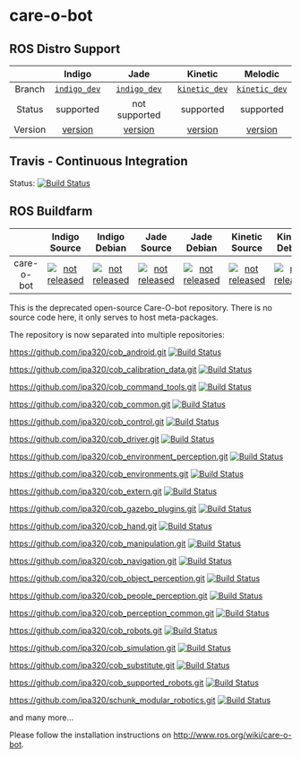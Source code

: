 care-o-bot
===========

## ROS Distro Support

|         | Indigo | Jade | Kinetic | Melodic |
|:-------:|:------:|:----:|:-------:|:-------:|
| Branch  | [`indigo_dev`](https://github.com/ipa320/care-o-bot/tree/indigo_dev) | [`indigo_dev`](https://github.com/ipa320/care-o-bot/tree/indigo_dev) | [`kinetic_dev`](https://github.com/ipa320/care-o-bot/tree/kinetic_dev) | [`kinetic_dev`](https://github.com/ipa320/care-o-bot/tree/kinetic_dev) |
| Status  |  supported | not supported | supported | supported |
| Version | [version](http://repositories.ros.org/status_page/ros_indigo_default.html?q=care-o-bot) | [version](http://repositories.ros.org/status_page/ros_jade_default.html?q=care-o-bot) | [version](http://repositories.ros.org/status_page/ros_kinetic_default.html?q=care-o-bot) | [version](http://repositories.ros.org/status_page/ros_melodic_default.html?q=care-o-bot) |

## Travis - Continuous Integration

Status: [![Build Status](https://travis-ci.org/ipa320/care-o-bot.svg?branch=kinetic_dev)](https://travis-ci.org/ipa320/care-o-bot)

## ROS Buildfarm

|         | Indigo Source | Indigo Debian | Jade Source | Jade Debian | Kinetic Source | Kinetic Debian | Melodic Source | Melodic Debian |
|:-------:|:-------------:|:-------------:|:-----------:|:-----------:|:--------------:|:--------------:|:--------------:|:--------------:|
| care-o-bot | [![not released](http://build.ros.org/buildStatus/icon?job=Isrc_uT__care_o_bot__ubuntu_trusty__source)](http://build.ros.org/view/Isrc_uT/job/Isrc_uT__care_o_bot__ubuntu_trusty__source/) | [![not released](http://build.ros.org/buildStatus/icon?job=Ibin_uT64__care_o_bot__ubuntu_trusty_amd64__binary)](http://build.ros.org/view/Ibin_uT64/job/Ibin_uT64__care_o_bot__ubuntu_trusty_amd64__binary/) | [![not released](http://build.ros.org/buildStatus/icon?job=Jsrc_uT__care_o_bot__ubuntu_trusty__source)](http://build.ros.org/view/Jsrc_uT/job/Jsrc_uT__care_o_bot__ubuntu_trusty__source/) | [![not released](http://build.ros.org/buildStatus/icon?job=Jbin_uT64__care_o_bot__ubuntu_trusty_amd64__binary)](http://build.ros.org/view/Jbin_uT64/job/Jbin_uT64__care_o_bot__ubuntu_trusty_amd64__binary/) | [![not released](http://build.ros.org/buildStatus/icon?job=Ksrc_uX__care_o_bot__ubuntu_xenial__source)](http://build.ros.org/view/Ksrc_uX/job/Ksrc_uX__care_o_bot__ubuntu_xenial__source/) | [![not released](http://build.ros.org/buildStatus/icon?job=Kbin_uX64__care_o_bot__ubuntu_xenial_amd64__binary)](http://build.ros.org/view/Kbin_uX64/job/Kbin_uX64__care_o_bot__ubuntu_xenial_amd64__binary/) | [![not released](http://build.ros.org/buildStatus/icon?job=Msrc_uB__care_o_bot__ubuntu_bionic__source)](http://build.ros.org/view/Msrc_uB/job/Msrc_uB__care_o_bot__ubuntu_bionic__source/) | [![not released](http://build.ros.org/buildStatus/icon?job=Mbin_uB64__care_o_bot__ubuntu_bionic_amd64__binary)](http://build.ros.org/view/Mbin_uB64/job/Mbin_uB64__care_o_bot__ubuntu_bionic_amd64__binary/) |




This is the deprecated open-source Care-O-bot repository. There is no source code here, it only serves to host meta-packages.

The repository is now separated into multiple repositories:

https://github.com/ipa320/cob_android.git [![Build Status](https://travis-ci.org/ipa320/cob_android.svg?branch=indigo_dev)](https://travis-ci.org/ipa320/cob_android)

https://github.com/ipa320/cob_calibration_data.git [![Build Status](https://travis-ci.org/ipa320/cob_calibration_data.svg?branch=indigo_dev)](https://travis-ci.org/ipa320/cob_calibration_data)

https://github.com/ipa320/cob_command_tools.git [![Build Status](https://travis-ci.org/ipa320/cob_command_tools.svg?branch=indigo_dev)](https://travis-ci.org/ipa320/cob_command_tools)

https://github.com/ipa320/cob_common.git [![Build Status](https://travis-ci.org/ipa320/cob_common.svg?branch=kinetic_dev)](https://travis-ci.org/ipa320/cob_common)

https://github.com/ipa320/cob_control.git [![Build Status](https://travis-ci.org/ipa320/cob_control.svg?branch=kinetic_dev)](https://travis-ci.org/ipa320/cob_control)

https://github.com/ipa320/cob_driver.git [![Build Status](https://travis-ci.org/ipa320/cob_driver.svg?branch=kinetic_dev)](https://travis-ci.org/ipa320/cob_driver)

https://github.com/ipa320/cob_environment_perception.git [![Build Status](https://travis-ci.org/ipa320/cob_environment_perception.svg?branch=indigo_dev)](https://travis-ci.org/ipa320/cob_environment_perception)

https://github.com/ipa320/cob_environments.git [![Build Status](https://travis-ci.org/ipa320/cob_environments.svg?branch=indigo_dev)](https://travis-ci.org/ipa320/cob_environments)

https://github.com/ipa320/cob_extern.git [![Build Status](https://travis-ci.org/ipa320/cob_extern.svg?branch=indigo_dev)](https://travis-ci.org/ipa320/cob_extern)

https://github.com/ipa320/cob_gazebo_plugins.git [![Build Status](https://travis-ci.org/ipa320/cob_gazebo_plugins.svg?branch=kinetic_dev)](https://travis-ci.org/ipa320/cob_gazebo_plugins)

https://github.com/ipa320/cob_hand.git [![Build Status](https://travis-ci.org/ipa320/cob_hand.svg?branch=indigo_dev)](https://travis-ci.org/ipa320/cob_hand)

https://github.com/ipa320/cob_manipulation.git [![Build Status](https://travis-ci.org/ipa320/cob_manipulation.svg?branch=kinetic_dev)](https://travis-ci.org/ipa320/cob_manipulation)

https://github.com/ipa320/cob_navigation.git [![Build Status](https://travis-ci.org/ipa320/cob_navigation.svg?branch=indigo_dev)](https://travis-ci.org/ipa320/cob_navigation)

https://github.com/ipa320/cob_object_perception.git [![Build Status](https://travis-ci.org/ipa320/cob_object_perception.svg?branch=indigo_dev)](https://travis-ci.org/ipa320/cob_object_perception)

https://github.com/ipa320/cob_people_perception.git [![Build Status](https://travis-ci.org/ipa320/cob_people_perception.svg?branch=indigo_dev)](https://travis-ci.org/ipa320/cob_people_perception)

https://github.com/ipa320/cob_perception_common.git [![Build Status](https://travis-ci.org/ipa320/cob_perception_common.svg?branch=indigo_dev)](https://travis-ci.org/ipa320/cob_perception_common)

https://github.com/ipa320/cob_robots.git [![Build Status](https://travis-ci.org/ipa320/cob_robots.svg?branch=kinetic_dev)](https://travis-ci.org/ipa320/cob_robots)

https://github.com/ipa320/cob_simulation.git [![Build Status](https://travis-ci.org/ipa320/cob_simulation.svg?branch=kinetic_dev)](https://travis-ci.org/ipa320/cob_simulation)

https://github.com/ipa320/cob_substitute.git [![Build Status](https://travis-ci.org/ipa320/cob_substitute.svg?branch=indigo_dev)](https://travis-ci.org/ipa320/cob_substitute)

https://github.com/ipa320/cob_supported_robots.git [![Build Status](https://travis-ci.org/ipa320/cob_supported_robots.svg?branch=indigo_dev)](https://travis-ci.org/ipa320/cob_supported_robots)

https://github.com/ipa320/schunk_modular_robotics.git [![Build Status](https://travis-ci.org/ipa320/schunk_modular_robotics.svg?branch=indigo_dev)](https://travis-ci.org/ipa320/schunk_modular_robotics)

and many more...

Please follow the installation instructions on http://www.ros.org/wiki/care-o-bot.

